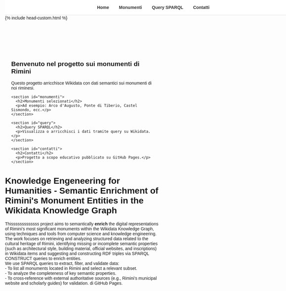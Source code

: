 <html lang="it">
  {% include head-custom.html %}
<style>
  #container, .inner {
    max-width: 100% !important;
    margin: 0 auto !important;
    padding-left: 0 !important;
  }
</style>

<head>
  <meta charset="UTF-8" />
  <meta name="viewport" content="width=device-width, initial-scale=1.0" />
  <title>Progetto Wikidata Rimini</title>

  <style>
    body {
      margin: 0;
      font-family: Arial, sans-serif;
    }

    .navbar {
      position: fixed;
      top: 0;
      width: 100%;
      background-color: #ffffff;
      border-bottom: 1px solid #ddd;
      z-index: 1000;
      padding: 1rem 0;
    }

    .navbar ul {
      list-style: none;
      display: flex;
      justify-content: center;
      gap: 2rem;
      margin: 0;
      padding: 0;
    }

    .navbar a {
      text-decoration: none;
      color: #333;
      font-weight: bold;
    }

    main {
      padding-top: 100px; /* spazio per il menu fisso */
      padding-left: 20px;
      padding-right: 20px;
    }
  </style>
</head>

<body>

  <header class="navbar">
    <nav>
      <ul>
        <li><a href="#home">Home</a></li>
        <li><a href="#monumenti">Monumenti</a></li>
        <li><a href="#query">Query SPARQL</a></li>
        <li><a href="#contatti">Contatti</a></li>
      </ul>
    </nav>
  </header>

  <main>
    <section id="home">
      <h1>Benvenuto nel progetto sui monumenti di Rimini</h1>
      <p>Questo progetto arricchisce Wikidata con dati semantici sui monumenti di noi riminesi.</p>
    </section>

    <section id="monumenti">
      <h2>Monumenti selezionati</h2>
      <p>Ad esempio: Arco d'Augusto, Ponte di Tiberio, Castel Sismondo, ecc.</p>
    </section>

    <section id="query">
      <h2>Query SPARQL</h2>
      <p>Visualizza o arricchisci i dati tramite query su Wikidata.</p>
    </section>

    <section id="contatti">
      <h2>Contatti</h2>
      <p>Progetto a scopo educativo pubblicato su GitHub Pages.</p>
    </section>
  </main>

  <h1> <strong> Knowledge Engeneering for Humanities - Semantic Enrichment of Rimini's Monument Entities in the Wikidata Knowledge Graph</strong></h1>
  <p> Thisssssssssssss project aims to semantically <strong>enrich</strong> the digital representations of Rimini’s most significant monuments within the Wikidata Knowledge Graph, using techniques and tools from computer science and knowledge engineering.
The work focuses on retrieving and analyzing structured data related to the cultural heritage of Rimini, identifying missing or incomplete semantic properties (such as architectural style, building material, official websites, and inscriptions) in Wikidata items and suggesting and constructing RDF triples via SPARQL CONSTRUCT queries to enrich entities.
<br>
     We use SPARQL queries to extract, filter, and validate data:
    <br>
- To list all monuments located in Rimini and select a relevant subset.
    <br>
- To analyze the completeness of key semantic properties.
    <br>
- To cross-reference with external authoritative sources (e.g., Rimini’s municipal website and scholarly guides) for validation.  di GitHub Pages.</p>

</body>
</html>
